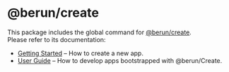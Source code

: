 # @berun/create

This package includes the global command for [@berun/create](https://github.com/bestyled/berun).<br>
Please refer to its documentation:

* [Getting Started](https://github.com/bestyled/berun/blob/master/README.md#getting-started) – How to create a new app.
* [User Guide](https://github.com/bestyled/berun/blob/master/packages/berun-scripts/template/README.md) – How to develop apps bootstrapped with @berun/Create.
